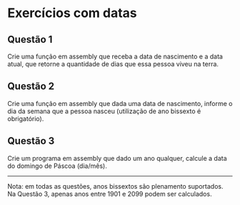 # Exercícios com datas

## Questão 1
Crie uma função em assembly que receba a data de nascimento e a data atual, que retorne a quantidade de dias que essa pessoa viveu na terra.

## Questão 2
Crie uma função em assembly que dada uma data de nascimento, informe o dia da semana que a pessoa nasceu (utilização de ano bissexto é obrigatório).

## Questão 3
Crie um programa em assembly que dado um ano qualquer, calcule a data do domingo de Páscoa (dia/mês).

---
Nota: em todas as questões, anos bissextos são plenamento suportados. Na Questão 3, apenas anos entre 1901 e 2099 podem ser calculados.
